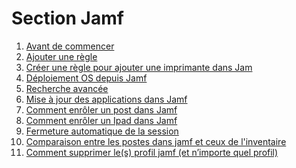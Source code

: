 <!--
Author:		    Noa Chouriberry
Date:		    26.01.2023
Description:	Mise à jour de la page de la section jamf
-->

# Section Jamf

1. [Avant de commencer](/JamfFirstConnection.md)
2. [Ajouter une règle](/JamfAddRule.md)
3. [Créer une règle pour ajouter une imprimante dans Jam](/JamfAddPrinter.md)
4. [Déploiement OS depuis Jamf](/JamfOSInstall.md)
5. [Recherche avancée](/JamfRechercheAvance.md)
6. [Mise à jour des applications dans Jamf](/JamfUpdateApplication.md)
7. [Comment enrôler un post dans Jamf](/JamfEnroll.md)
8. [Comment enrôler un Ipad dans Jamf](/JamfEnrolliPad.md)
9. [Fermeture automatique de la session](/JamfAutoLogout.md)
10. [Comparaison entre les postes dans jamf et ceux de l'inventaire](/CompareSerialNumberJamfToInv.md)
11. [Comment supprimer le(s) profil jamf (et n’importe quel profil)](/SupprProfil.md)